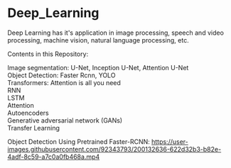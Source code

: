 # Deep_Learning
Deep Learning has it's application in image processing, speech and video processing, machine vision, natural language processing, etc.

Contents in this Repository:

Image segmentation: U-Net, Inception U-Net, Attention U-Net  <br />
Object Detection: Faster Rcnn, YOLO  <br /> 
Transformers: Attention is all you need <br />
RNN  <br />
LSTM  <br />
Attention  <br />
Autoencoders  <br />
Generative adversarial network (GANs)  <br />
Transfer Learning  <br />

Object Detection Using Pretrained Faster-RCNN:
https://user-images.githubusercontent.com/92343793/200132636-622d32b3-b82e-4adf-8c59-a7c0a0fb468a.mp4

